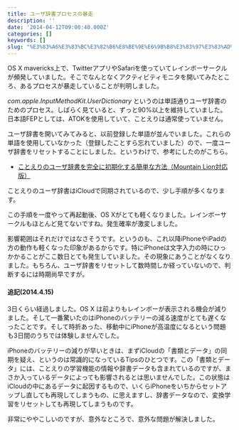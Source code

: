 ```yaml
---
title: ユーザ辞書プロセスの暴走
description: ''
date: '2014-04-12T09:00:40.000Z'
categories: []
keywords: []
slug: "%E3%83%A6%E3%83%BC%E3%82%B6%E8%BE%9E%E6%9B%B8%E3%83%97%E3%83%AD%E3%82%BB%E3%82%B9%E3%81%AE%E6%9A%B4%E8%B5%B0"
---
```

OS X mavericks上で、TwitterアプリやSafariを使っていてレインボーサークルが頻発していました。そこでなんとなくアクティビティモニタを開いてみたところ、あるプロセスが暴走していることが判明しました。

_com.apple.InputMethodKit.UserDictionary_ というのは単語通りユーザ辞書のためのプロセス。しばらく見ていると、ずっと90%以上を維持していました。日本語FEPとしては、ATOKを使用していて、ことえりは通常使っていません。

ユーザ辞書を開いてみてみると、以前登録した単語が並んでいました。これらの単語を使用していなかった（登録したことすら忘れていました）ので、一度ユーザ辞書をリセットすることにしました。というわけで、参考にしたのがこちら。

*   [ことえりのユーザ辞書を完全に初期化する簡単な方法（Mountain Lion対応版）](http://ottan.me/2012/08/05/post-0-18/)

ことえりのユーザ辞書はiCloudで同期されているので、少し手順が多くなります。

この手順を一度やって再起動後、OS Xがとても軽くなりました。レインボーサークルもほとんど見てないですね。発生確率が激変しました。

影響範囲はそれだけではなさそうです。というのも、これ以降iPhoneやiPadの方の動作も軽くなった印象があるからです。特にiPhoneは文字入力の時にひっかかることがここ数日とても発生していました。その現象にあうことがなくなりました。もちろん、ユーザ辞書をリセットして数時間しか経っていないので、判断するには時期尚早ですが。

#### 追記(2014.4.15)

3日くらい経過しました。OS X は前よりもレインボーが表示される機会が減りました。そして一番驚いたのはiPhoneのバッテリーの減る速度がとても遅くなったことです。そして時折あった、移動中にiPhoneが高温度になるという問題も3日間のうちでは体験しませんでした。

iPhoneのバッテリーの減りが早いときは、まずiCloudの「書類とデータ」の同期を疑え、というのは常識的になっているTipsのひとつです。この「書類とデータ」には、ことえりの学習機能の情報や辞書データも含まれているのですが、まさか入っているデータによっても影響されるとは思いませんでした。この状態はiCloudの中にあるデータに起因するもので、いくらiPhoneをいちからセットアップし直しても再現してしまうもの、に思えますし、辞書データなので、変換学習をリセットしても再現してしまうものです。

非常にややこしいのですが、意外なところで、意外な問題が解決しました。
